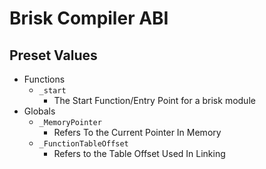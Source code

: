 # Brisk Compiler ABI

## Preset Values
+ Functions
  + `_start`
    + The Start Function/Entry Point for a brisk module
+ Globals
  + `_MemoryPointer`
    + Refers To the Current Pointer In Memory
  + `_FunctionTableOffset`
    + Refers to the Table Offset Used In Linking
